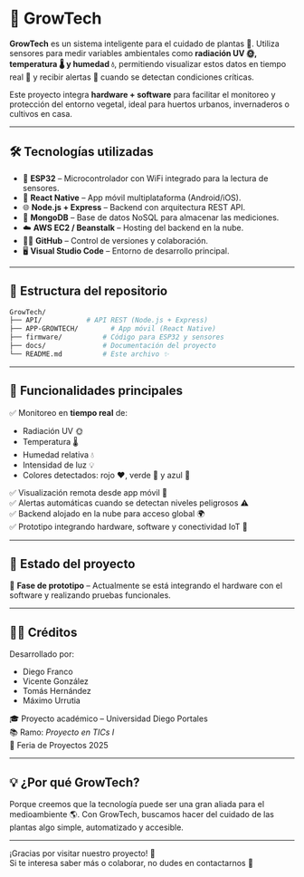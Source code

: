# 🌱 GrowTech

**GrowTech** es un sistema inteligente para el cuidado de plantas 🌿. Utiliza sensores para medir variables ambientales como **radiación UV 🌞, temperatura 🌡️ y humedad 💧**, permitiendo visualizar estos datos en tiempo real 📲 y recibir alertas 🚨 cuando se detectan condiciones críticas.  

Este proyecto integra **hardware + software** para facilitar el monitoreo y protección del entorno vegetal, ideal para huertos urbanos, invernaderos o cultivos en casa.  

---

## 🛠️ Tecnologías utilizadas

- 🧠 **ESP32** – Microcontrolador con WiFi integrado para la lectura de sensores.
- 📱 **React Native** – App móvil multiplataforma (Android/iOS).
- 🌐 **Node.js + Express** – Backend con arquitectura REST API.
- 🍃 **MongoDB** – Base de datos NoSQL para almacenar las mediciones.
- ☁️ **AWS EC2 / Beanstalk** – Hosting del backend en la nube.
- 🧑‍💻 **GitHub** – Control de versiones y colaboración.
- 🖥️ **Visual Studio Code** – Entorno de desarrollo principal.

---

## 📁 Estructura del repositorio

```bash
GrowTech/
├── API/           # API REST (Node.js + Express)
├── APP-GROWTECH/        # App móvil (React Native)
├── firmware/          # Código para ESP32 y sensores
├── docs/              # Documentación del proyecto
└── README.md          # Este archivo ✨
```

---

## 🚀 Funcionalidades principales

✅ Monitoreo en **tiempo real** de:
- Radiación UV 🌞  
- Temperatura 🌡️  
- Humedad relativa 💧
- Intensidad de luz 💡
- Colores detectados: rojo ❤️, verde 💚 y azul 💙

✅ Visualización remota desde app móvil 📲  
✅ Alertas automáticas cuando se detectan niveles peligrosos ⚠️  
✅ Backend alojado en la nube para acceso global 🌍  
✅ Prototipo integrando hardware, software y conectividad IoT 🔗  

---

## 📅 Estado del proyecto

🔧 **Fase de prototipo** – Actualmente se está integrando el hardware con el software y realizando pruebas funcionales.  

---

## 👨‍💻 Créditos

Desarrollado por:  
- Diego Franco  
- Vicente González  
- Tomás Hernández  
- Máximo Urrutia  

🎓 Proyecto académico – Universidad Diego Portales  
📚 Ramo: *Proyecto en TICs I*  
📅 Feria de Proyectos 2025

---

## 💡 ¿Por qué GrowTech?

Porque creemos que la tecnología puede ser una gran aliada para el medioambiente 🌎. Con GrowTech, buscamos hacer del cuidado de las plantas algo simple, automatizado y accesible.

---

¡Gracias por visitar nuestro proyecto! 🙌  
Si te interesa saber más o colaborar, no dudes en contactarnos 🚀

